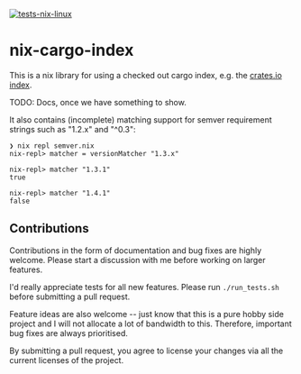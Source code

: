 [![tests-nix-linux](https://github.com/kolloch/nix-cargo-index/workflows/tests-nix-linux/badge.svg)](https://github.com/kolloch/nix-cargo-index/actions?query=workflow%3Atests-nix-linux)

# nix-cargo-index

This is a nix library for using a checked out cargo index, e.g. the [crates.io
index](https://github.com/rust-lang/crates.io-index).

TODO: Docs, once we have something to show.

It also contains (incomplete) matching support for semver requirement strings
such as "1.2.x" and "^0.3":

```
❯ nix repl semver.nix
nix-repl> matcher = versionMatcher "1.3.x"

nix-repl> matcher "1.3.1"
true

nix-repl> matcher "1.4.1"
false
```

## Contributions

Contributions in the form of documentation and bug fixes are highly welcome.
Please start a discussion with me before working on larger features.

I'd really appreciate tests for all new features. Please run `./run_tests.sh`
before submitting a pull request.

Feature ideas are also welcome -- just know that this is a pure hobby side
project and I will not allocate a lot of bandwidth to this. Therefore, important
bug fixes are always prioritised.

By submitting a pull request, you agree to license your changes via all the
current licenses of the project.